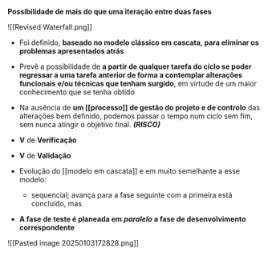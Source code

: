**Possibilidade de mais do que uma iteração entre duas fases**

![[Revised Waterfall.png]]

-  Foi definido, **baseado no modelo clássico em cascata, para eliminar os problemas apresentados atrás**
- Prevê a possibilidade de **a partir de qualquer tarefa do ciclo se poder regressar a uma tarefa anterior de forma a contemplar alterações funcionais e/ou técnicas que tenham surgido**, em virtude de um maior conhecimento que se tenha obtido
- Na ausência de **um [[processo]] de gestão do projeto e de controlo** das alterações bem definido, podemos passar o tempo num ciclo sem fim, sem nunca atingir o objetivo final. ***(RISCO)***

- **V** de **Verificação**
- **V** de **Validação**
- Evolução do [[modelo em cascata]] e em muito semelhante a esse modelo:
	- sequencial; avança para a fase seguinte com a primeira está concluído, mas
- **A fase de teste é planeada em** ***paralelo*** **a fase de desenvolvimento correspondente**

![[Pasted image 20250103172828.png]]
